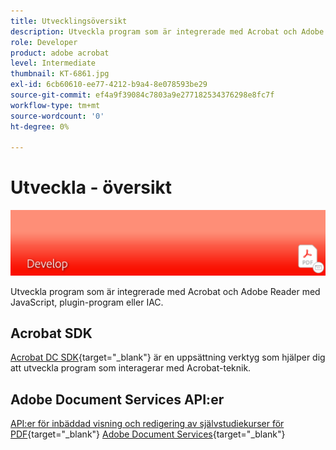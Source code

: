 ```yaml
---
title: Utvecklingsöversikt
description: Utveckla program som är integrerade med Acrobat och Adobe Reader med JavaScript, plugins eller IAC
role: Developer
product: adobe acrobat
level: Intermediate
thumbnail: KT-6861.jpg
exl-id: 6cb60610-ee77-4212-b9a4-8e078593be29
source-git-commit: ef4a9f39084c7803a9e277182534376298e8fc7f
workflow-type: tm+mt
source-wordcount: '0'
ht-degree: 0%

---
```


# Utveckla - översikt

![Acrobat framkallningsbild](../assets/Hero-Develop.png)

Utveckla program som är integrerade med Acrobat och Adobe Reader med JavaScript, plugin-program eller IAC.

## Acrobat SDK

[Acrobat DC SDK](https://www.adobe.io/apis/documentcloud/acrobat.html){target=&quot;_blank&quot;} är en uppsättning verktyg som hjälper dig att utveckla program som interagerar med Acrobat-teknik.

## Adobe Document Services API:er

[API:er för inbäddad visning och redigering av självstudiekurser för PDF](https://www.adobe.io/apis/documentcloud/dcsdk/){target=&quot;_blank&quot;} 
[Adobe Document Services](https://experienceleague.adobe.com/docs/document-services/tutorials/overview.html){target=&quot;_blank&quot;}
